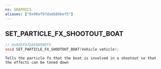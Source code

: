 ```yaml
---
ns: GRAPHICS
aliases: ["0x96ef97daeb89bef5"]
---
```

## SET_PARTICLE_FX_SHOOTOUT_BOAT

```c
// 0x96EF97DAEB89BEF5
void SET_PARTICLE_FX_SHOOTOUT_BOAT(Vehicle vehicle);
```

```
Tells the particle fx that the boat is involved in a shootout so that the effects can be toned down
```
